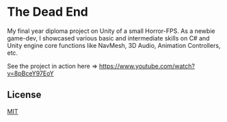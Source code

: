 # The Dead End
My final year diploma project on Unity of a small Horror-FPS. As a newbie game-dev, I showcased various basic and intermediate skills on C# and Unity engine core functions like NavMesh, 3D Audio, Animation Controllers, etc.

See the project in action here => https://www.youtube.com/watch?v=8pBceY97EoY


## License
[MIT](https://choosealicense.com/licenses/mit/)
